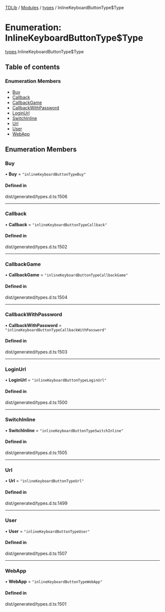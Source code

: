 [TDLib](../README.md) / [Modules](../modules.md) / [types](../modules/types.md) / InlineKeyboardButtonType$Type

# Enumeration: InlineKeyboardButtonType$Type

[types](../modules/types.md).InlineKeyboardButtonType$Type

## Table of contents

### Enumeration Members

- [Buy](types.InlineKeyboardButtonType_Type.md#buy)
- [Callback](types.InlineKeyboardButtonType_Type.md#callback)
- [CallbackGame](types.InlineKeyboardButtonType_Type.md#callbackgame)
- [CallbackWithPassword](types.InlineKeyboardButtonType_Type.md#callbackwithpassword)
- [LoginUrl](types.InlineKeyboardButtonType_Type.md#loginurl)
- [SwitchInline](types.InlineKeyboardButtonType_Type.md#switchinline)
- [Url](types.InlineKeyboardButtonType_Type.md#url)
- [User](types.InlineKeyboardButtonType_Type.md#user)
- [WebApp](types.InlineKeyboardButtonType_Type.md#webapp)

## Enumeration Members

### Buy

• **Buy** = ``"inlineKeyboardButtonTypeBuy"``

#### Defined in

dist/generated/types.d.ts:1506

___

### Callback

• **Callback** = ``"inlineKeyboardButtonTypeCallback"``

#### Defined in

dist/generated/types.d.ts:1502

___

### CallbackGame

• **CallbackGame** = ``"inlineKeyboardButtonTypeCallbackGame"``

#### Defined in

dist/generated/types.d.ts:1504

___

### CallbackWithPassword

• **CallbackWithPassword** = ``"inlineKeyboardButtonTypeCallbackWithPassword"``

#### Defined in

dist/generated/types.d.ts:1503

___

### LoginUrl

• **LoginUrl** = ``"inlineKeyboardButtonTypeLoginUrl"``

#### Defined in

dist/generated/types.d.ts:1500

___

### SwitchInline

• **SwitchInline** = ``"inlineKeyboardButtonTypeSwitchInline"``

#### Defined in

dist/generated/types.d.ts:1505

___

### Url

• **Url** = ``"inlineKeyboardButtonTypeUrl"``

#### Defined in

dist/generated/types.d.ts:1499

___

### User

• **User** = ``"inlineKeyboardButtonTypeUser"``

#### Defined in

dist/generated/types.d.ts:1507

___

### WebApp

• **WebApp** = ``"inlineKeyboardButtonTypeWebApp"``

#### Defined in

dist/generated/types.d.ts:1501
